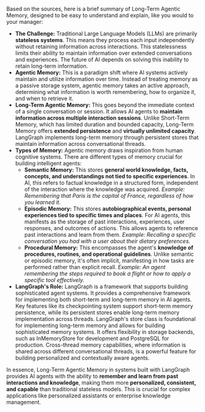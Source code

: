 Based on the sources, here is a brief summary of Long-Term Agentic Memory, designed to be easy to understand and explain, like you would to your manager:

*   **The Challenge:** Traditional Large Language Models (LLMs) are primarily **stateless systems**. This means they process each input independently without retaining information across interactions. This statelessness limits their ability to maintain information over extended conversations and experiences. The future of AI depends on solving this inability to retain long-term information.
*   **Agentic Memory:** This is a paradigm shift where AI systems actively maintain and utilize information over time. Instead of treating memory as a passive storage system, agentic memory takes an active approach, determining what information is worth remembering, how to organize it, and when to retrieve it.
*   **Long-Term Agentic Memory:** This goes beyond the immediate context of a single conversation or session. It allows AI agents to **maintain information across multiple interaction sessions**. Unlike Short-Term Memory, which has limited duration and bounded capacity, Long-Term Memory offers **extended persistence** and **virtually unlimited capacity**. LangGraph implements long-term memory through persistent stores that maintain information across conversational threads.
*   **Types of Memory:** Agentic memory draws inspiration from human cognitive systems. There are different types of memory crucial for building intelligent agents:
    *   **Semantic Memory:** This stores **general world knowledge, facts, concepts, and understandings not tied to specific experiences**. In AI, this refers to factual knowledge in a structured form, independent of the interaction where the knowledge was acquired. *Example: Remembering that Paris is the capital of France, regardless of how you learned it.*
    *   **Episodic Memory:** This stores **autobiographical events, personal experiences tied to specific times and places**. For AI agents, this manifests as the storage of past interactions, experiences, user responses, and outcomes of actions. This allows agents to reference past interactions and learn from them. *Example: Recalling a specific conversation you had with a user about their dietary preferences.*
    *   **Procedural Memory:** This encompasses the agent's **knowledge of procedures, routines, and operational guidelines**. Unlike semantic or episodic memory, it's often implicit, manifesting in how tasks are performed rather than explicit recall. *Example: An agent remembering the steps required to book a flight or how to apply a specific tool effectively.*
*   **LangGraph's Role:** LangGraph is a framework that supports building sophisticated agent systems. It provides a comprehensive framework for implementing both short-term and long-term memory in AI agents. Key features like its checkpointing system support short-term memory persistence, while its persistent stores enable long-term memory implementation across threads. LangGraph's store class is foundational for implementing long-term memory and allows for building sophisticated memory systems. It offers flexibility in storage backends, such as InMemoryStore for development and PostgreSQL for production. Cross-thread memory capabilities, where information is shared across different conversational threads, is a powerful feature for building personalized and contextually aware agents.

In essence, Long-Term Agentic Memory in systems built with LangGraph provides AI agents with the ability to **remember and learn from past interactions and knowledge**, making them more **personalized, consistent, and capable** than traditional stateless models. This is crucial for complex applications like personalized assistants or enterprise knowledge management.
